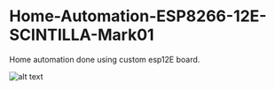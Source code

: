# Home-Automation-ESP8266-12E-SCINTILLA-Mark01
Home automation done using custom esp12E board. 

![alt text](https://github.com/elacsta/Home-Automation-ESP8266-12E-SCINTILLA-Mark01/blob/main/images/block-diagram.jpg)
